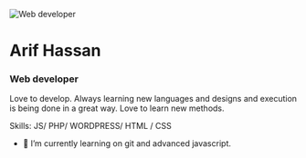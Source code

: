 ![Web developer](https://www.facebook.com/photo/?fbid=10205326709564101&set=a.2004543090088)

# Arif Hassan
### Web developer

Love to develop. Always learning new languages and designs and execution is being done in a great way. Love to learn new methods. 

Skills: JS/ PHP/ WORDPRESS/ HTML / CSS

- 🔭 I’m currently learning on git and advanced javascript. 




